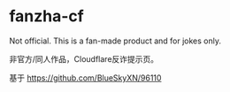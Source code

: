 # fanzha-cf
Not official. This is a fan-made product and for jokes only.

非官方/同人作品，Cloudflare反诈提示页。

基于 https://github.com/BlueSkyXN/96110
